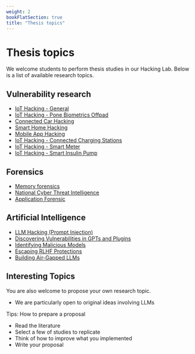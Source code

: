 ```yaml
---
weight: 2
bookFlatSection: true
title: "Thesis topics"
---
```


# Thesis topics

We welcome students to perform thesis studies in our Hacking Lab. 
Below is a list of available research topics. 

## Vulnerability research

- [IoT Hacking - General](open/24-00-hacking-iot)  
- [IoT Hacking - Pone Biometrics Offpad](open/24-02-hacking-pone-biometrics-offpad)  
- [Connected Car Hacking](open/24-03-hacking-connected-cars)
- [Smart Home Hacking](open/24-07-hacking-smart-home)
- [Mobile App Hacking](open/24-06-hacking-applications)
- [IoT Hacking - Connected Charging Stations](open/24-13-hacking-connected-charging-stations)
- [IoT Hacking - Smart Meter](open/24-14-hacking-smart-meters)
- [IoT Hacking - Smart Insulin Pump](open/24-15-hacking-smart-insulin-pump)

## Forensics

- [Memory forensics](open/24-01-memory-forensics)
- [National Cyber Threat Intelligence](open/24-04-cyber-threat-intelligence)
- [Application Forensic](open/24-05-application-forensics)

## Artificial Intelligence

- [LLM Hacking (Prompt Injection)](open/24-08-llm-prompt-injection)
- [Discovering Vulnerabilities in GPTs and Plugins](open/24-09-llm-hacking-gpts)
- [Identifying Malicious Models](open/24-10-llm-malicious-models)
- [Escaping RLHF Protections](open/24-11-llm-escaping-rlhf-protection)
- [Building Air-Gapped LLMs](open/24-12-llm-air-gap)

## Interesting Topics

You are also welcome to propose your own research topic.
- We are particularly open to original ideas involving LLMs

Tips: How to prepare a proposal
- Read the literature
- Select a few of studies to replicate
- Think of how to improve what you implemented
- Write your proposal
